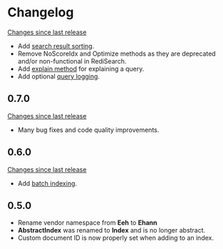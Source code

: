 # Changelog

[Changes since last release](https://github.com/ethanhann/redisearch-php/compare/0.7.0...0.8.0)

* Add [search result sorting](searching.md#sorting-results).
* Remove NoScoreIdx and Optimize methods as they are deprecated and/or non-functional in RediSearch.
* Add [explain method](searching.md#explaining-a-query) for explaining a query.
* Add optional [query logging](searching.md#logging-queries).

## 0.7.0

[Changes since last release](https://github.com/ethanhann/redisearch-php/compare/0.6.0...0.7.0)

* Many bug fixes and code quality improvements.

## 0.6.0

[Changes since last release](https://github.com/ethanhann/redisearch-php/compare/0.5.0...0.6.0)

* Add [batch indexing](indexing.md#batch-indexing).

## 0.5.0

* Rename vendor namespace from **Eeh** to **Ehann**
* **AbstractIndex** was renamed to **Index** and is no longer abstract.
* Custom document ID is now properly set when adding to an index.
